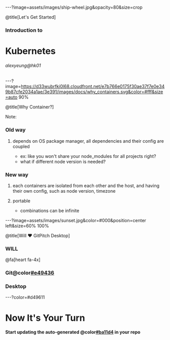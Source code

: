 ---?image=assets/images/ship-wheel.jpg&opacity=80&size=crop

@title[Let's Get Started]

### Introduction to

# Kubernetes

###### alexyeung@hk01

---?image=https://d33wubrfki0l68.cloudfront.net/e7b766e0175f30ae37f7e0e349b87cfe2034a1ae/3e391/images/docs/why_containers.svg&color=#fff&size=auto 90%

@title[Why Container?]

Note:

### Old way

1. depends on OS package manager, all dependencies and their config are coupled

    - ex: like you won't share your node_modules for all projects right?
    - what if different node version is needed?

### New way

1. each containers are isolated from each other and the host, and having their own config, such as node version, timezone

1. portable

    - combinations can be infinite

---?image=assets/images/sunset.jpg&color=#000&position=center left&size=60% 100%

@title[Will &hearts; GitPitch Desktop]

### WILL

@fa[heart fa-4x]

### Git@color[#e49436](Pitch)

### Desktop

---?color=#d49611

# Now It's Your Turn

#### Start updating the auto-generated @color[#ba11d4](PITCHME.md) in your repo
